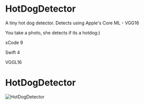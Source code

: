 # HotDogDetector
A tiny hot dog detector. Detects using Apple's Core ML - VGG16

You take a photo, she detects if its a hotdog:)

xCode 9

Swift 4

VGGL16
# HotDogDetector

![HotDogDetector](http://i.imgur.com/hooiuKR.png)
